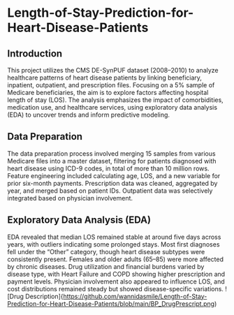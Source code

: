 # Length-of-Stay-Prediction-for-Heart-Disease-Patients
## Introduction
This project utilizes the CMS DE-SynPUF dataset (2008–2010) to analyze healthcare patterns of heart disease patients by linking beneficiary, inpatient, outpatient, and prescription files. Focusing on a 5% sample of Medicare beneficiaries, the aim is to explore factors affecting hospital length of stay (LOS). The analysis emphasizes the impact of comorbidities, medication use, and healthcare services, using exploratory data analysis (EDA) to uncover trends and inform predictive modeling.

## Data Preparation
The data preparation process involved merging 15 samples from various Medicare files into a master dataset, filtering for patients diagnosed with heart disease using ICD-9 codes, in total of more than 10 million rows. Feature engineering included calculating age, LOS, and a new variable for prior six-month payments. Prescription data was cleaned, aggregated by year, and merged based on patient IDs. Outpatient data was selectively integrated based on physician involvement. 

## Exploratory Data Analysis (EDA)
EDA revealed that median LOS remained stable at around five days across years, with outliers indicating some prolonged stays. Most first diagnoses fell under the “Other” category, though heart disease subtypes were consistently present. Females and older adults (65–85) were more affected by chronic diseases. Drug utilization and financial burdens varied by disease type, with Heart Failure and COPD showing higher prescription and payment levels. Physician involvement also appeared to influence LOS, and cost distributions remained steady but showed disease-specific variations.
![Drug Description]{https://github.com/wannidasmile/Length-of-Stay-Prediction-for-Heart-Disease-Patients/blob/main/BP_DrugPrescript.png)
